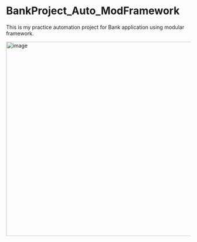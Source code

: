 # BankProject_Auto_ModFramework

This is my practice automation project for Bank application using modular framework.

<img width="528" alt="image" src="https://github.com/user-attachments/assets/b8f70608-a786-4a3e-a54b-13841f135852" />
